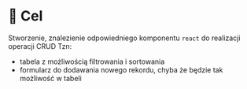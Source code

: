 # 🎯 Cel

Stworzenie, znalezienie odpowiedniego komponentu `react` do realizacji operacji CRUD Tzn:
- tabela z możliwością filtrowania i sortowania
- formularz do dodawania nowego rekordu, chyba że będzie tak możliwość w tabeli